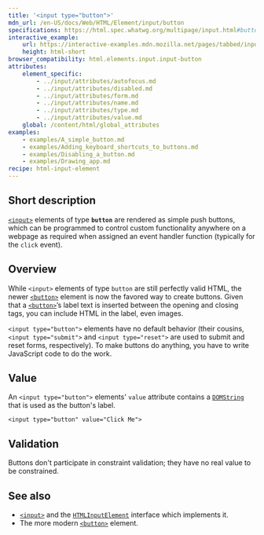 ```yaml
---
title: '<input type="button">'
mdn_url: /en-US/docs/Web/HTML/Element/input/button
specifications: https://html.spec.whatwg.org/multipage/input.html#button-state-(type=button)
interactive_example:
    url: https://interactive-examples.mdn.mozilla.net/pages/tabbed/input-button.html
    height: html-short
browser_compatibility: html.elements.input.input-button
attributes:
    element_specific:
        - ../input/attributes/autofocus.md
        - ../input/attributes/disabled.md
        - ../input/attributes/form.md
        - ../input/attributes/name.md
        - ../input/attributes/type.md
        - ../input/attributes/value.md
    global: /content/html/global_attributes
examples:
    - examples/A_simple_button.md
    - examples/Adding_keyboard_shortcuts_to_buttons.md
    - examples/Disabling_a_button.md
    - examples/Drawing_app.md
recipe: html-input-element
---
```

## Short description

[`<input>`](/en-US/docs/Web/HTML/Element/input) elements of type **`button`** are rendered as simple push buttons, which can be programmed to control custom functionality anywhere on a webpage as required when assigned an event handler function (typically for the `click` event).

## Overview

While `<input>` elements of type `button` are still perfectly valid HTML, the newer [`<button>`](/en-US/docs/Web/HTML/Element/button) element is now the favored way to create buttons. Given that a [`<button>`](/en-US/docs/Web/HTML/Element/button)’s label text is inserted between the opening and closing tags, you can include HTML in the label, even images.

`<input type="button">` elements have no default behavior (their cousins,`<input type="submit">` and `<input type="reset">` are used to submit and reset forms, respectively). To make buttons do anything, you have to write JavaScript code to do the work.

## Value

An `<input type="button">` elements' `value` attribute contains a [`DOMString`](/en-US/docs/Web/API/DOMString) that is used as the button's label.

    <input type="button" value="Click Me">

## Validation

Buttons don't participate in constraint validation; they have no real value to be constrained.

## See also

- [`<input>`](/en-US/docs/Web/HTML/Element/input) and the [`HTMLInputElement`](/en-US/docs/Web/API/HTMLInputElement) interface which implements it.
- The more modern [`<button>`](/en-US/docs/Web/HTML/Element/button) element.
